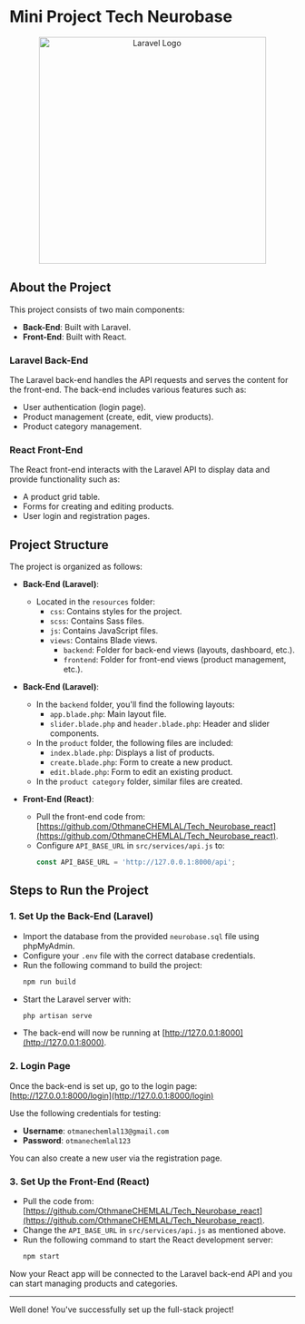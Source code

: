 # Mini Project Tech Neurobase

<p align="center"><a href="https://laravel.com" target="_blank"><img src="https://raw.githubusercontent.com/laravel/art/master/logo-lockup/5%20SVG/2%20CMYK/1%20Full%20Color/laravel-logolockup-cmyk-red.svg" width="400" alt="Laravel Logo"></a></p>

## About the Project

This project consists of two main components:
- **Back-End**: Built with Laravel.
- **Front-End**: Built with React.

### Laravel Back-End
The Laravel back-end handles the API requests and serves the content for the front-end. The back-end includes various features such as:
- User authentication (login page).
- Product management (create, edit, view products).
- Product category management.

### React Front-End
The React front-end interacts with the Laravel API to display data and provide functionality such as:
- A product grid table.
- Forms for creating and editing products.
- User login and registration pages.

## Project Structure

The project is organized as follows:

- **Back-End (Laravel)**:
  - Located in the `resources` folder:
    - `css`: Contains styles for the project.
    - `scss`: Contains Sass files.
    - `js`: Contains JavaScript files.
    - `views`: Contains Blade views.
      - `backend`: Folder for back-end views (layouts, dashboard, etc.).
      - `frontend`: Folder for front-end views (product management, etc.).

- **Back-End (Laravel)**:
  - In the `backend` folder, you'll find the following layouts:
    - `app.blade.php`: Main layout file.
    - `slider.blade.php` and `header.blade.php`: Header and slider components.
  - In the `product` folder, the following files are included:
    - `index.blade.php`: Displays a list of products.
    - `create.blade.php`: Form to create a new product.
    - `edit.blade.php`: Form to edit an existing product.
  - In the `product category` folder, similar files are created.

- **Front-End (React)**:
  - Pull the front-end code from: [https://github.com/OthmaneCHEMLAL/Tech_Neurobase_react](https://github.com/OthmaneCHEMLAL/Tech_Neurobase_react).
  - Configure `API_BASE_URL` in `src/services/api.js` to:  
    ```javascript
    const API_BASE_URL = 'http://127.0.0.1:8000/api';
    ```

## Steps to Run the Project

### 1. Set Up the Back-End (Laravel)
- Import the database from the provided `neurobase.sql` file using phpMyAdmin.
- Configure your `.env` file with the correct database credentials.
- Run the following command to build the project:
  ```bash
  npm run build
  ```
- Start the Laravel server with:
  ```bash
  php artisan serve
  ```
- The back-end will now be running at [http://127.0.0.1:8000](http://127.0.0.1:8000).

### 2. Login Page
Once the back-end is set up, go to the login page:
[http://127.0.0.1:8000/login](http://127.0.0.1:8000/login)

Use the following credentials for testing:
- **Username**: `otmanechemlal13@gmail.com`
- **Password**: `otmanechemlal123`

You can also create a new user via the registration page.

### 3. Set Up the Front-End (React)
- Pull the code from: [https://github.com/OthmaneCHEMLAL/Tech_Neurobase_react](https://github.com/OthmaneCHEMLAL/Tech_Neurobase_react).
- Change the `API_BASE_URL` in `src/services/api.js` as mentioned above.
- Run the following command to start the React development server:
  ```bash
  npm start
  ```

Now your React app will be connected to the Laravel back-end API and you can start managing products and categories.

---

Well done! You've successfully set up the full-stack project!

